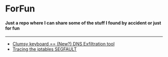 # ForFun

#### Just a repo where I can share some of the stuff I found by accident or just for fun

---

- [Clumsy keyboard == (New?) DNS Exfiltration tool](https://github.com/MarioBartolome/ForFun/blob/76c57ab51f2a556d20888a3b2e0200e83b632a8f/DNSExfil_iptables.md)
- [Tracing the iptables SEGFAULT](https://github.com/MarioBartolome/ForFun/blob/4bfb4a57ea6cf27c7fee5e105841128f6f3529ba/iptables%20SEGFAULT%20Hunt.md)

